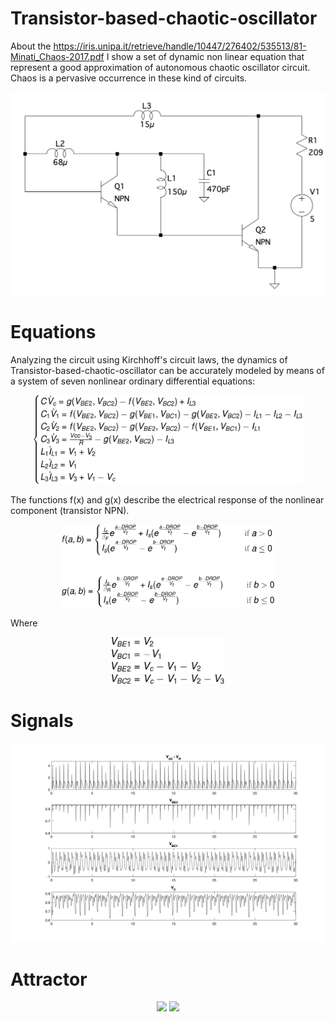 # Transistor-based-chaotic-oscillator
About the https://iris.unipa.it/retrieve/handle/10447/276402/535513/81-Minati_Chaos-2017.pdf I show a set of dynamic non linear equation that represent a good approximation of autonomous chaotic oscillator circuit. Chaos is a pervasive occurrence in these kind of circuits.

<p align="center">
<img src="/circuit.png" width="550">
</p>

# Equations
Analyzing the circuit using Kirchhoff's circuit laws, the dynamics of Transistor-based-chaotic-oscillator can be accurately modeled by means of a system of seven nonlinear ordinary differential equations: 
<p align="center">
  <img src="/Eq-1.png" width="430" />
</p>

The functions f(x) and g(x) describe the electrical response of the nonlinear component (transistor NPN).
<p align="center">
<img src="/Eq-2.png" width="340">
</p>

Where 
<p align="center">
<img src="/Eq-3.png" width="180">
</p>

# Signals
<p align="center">
<img src="/signal.png" alt="alt text">
</p>

# Attractor
<p align="center">
  <img src="/attractor_VC.gif" width="400" />
  <img src="/attractor_VBC1.gif" width="400" /> 
</p>
